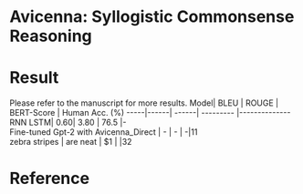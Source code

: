 # Avicenna: Syllogistic Commonsense Reasoning
# Result
Please refer to the manuscript for more results.
 Model| BLEU | ROUGE | BERT-Score | Human Acc. (%) 
 -----|------| ------| ---------  |--------------  
 RNN LSTM| 0.60| 3.80 | 76.5  |-  
 Fine-tuned Gpt-2 with Avicenna_Direct | -      |  - |   -|11   
 zebra stripes | are neat      |    $1 |   |32   



# Reference

